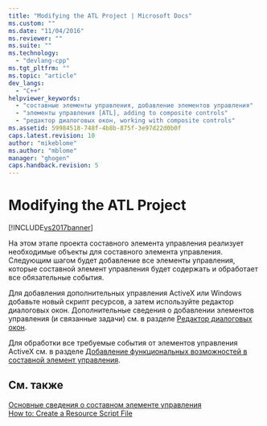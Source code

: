 ```yaml
---
title: "Modifying the ATL Project | Microsoft Docs"
ms.custom: ""
ms.date: "11/04/2016"
ms.reviewer: ""
ms.suite: ""
ms.technology: 
  - "devlang-cpp"
ms.tgt_pltfrm: ""
ms.topic: "article"
dev_langs: 
  - "C++"
helpviewer_keywords: 
  - "составные элементы управления, добавление элементов управления"
  - "элементы управления [ATL], adding to composite controls"
  - "редактор диалоговых окон, working with composite controls"
ms.assetid: 59984518-748f-4b8b-875f-3e97d22d0b0f
caps.latest.revision: 10
author: "mikeblome"
ms.author: "mblome"
manager: "ghogen"
caps.handback.revision: 5
---
```

# Modifying the ATL Project
[!INCLUDE[vs2017banner](../assembler/inline/includes/vs2017banner.md)]

На этом этапе проекта составного элемента управления реализует необходимые объекты для составного элемента управления.  Следующим шагом будет добавление все элементы управления, которые составной элемент управления будет содержать и обработает все обязательные события.  
  
 Для добавления дополнительных управления ActiveX или Windows добавьте новый скрипт ресурсов, а затем используйте редактор диалоговых окон.  Дополнительные сведения о добавлении элементов управления \(и связанные задачи\) см. в разделе [Редактор диалоговых окон](../mfc/dialog-editor.md).  
  
 Для обработки все требуемые события от элементов управления ActiveX см. в разделе [Добавление функциональных возможностей в составной элемент управления](../atl/adding-functionality-to-the-composite-control.md).  
  
## См. также  
 [Основные сведения о составном элементе управления](../Topic/ATL%20Composite%20Control%20Fundamentals.md)   
 [How to: Create a Resource Script File](../windows/how-to-create-a-resource-script-file.md)
